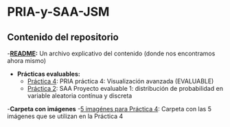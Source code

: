 # PRIA-y-SAA-JSM

## Contenido del repositorio

-**[README](README.md):** Un archivo explicativo del contenido (donde nos encontramos ahora mismo)

- **Prácticas evaluables:**
  - [Práctica 4](Practica4.qmd): PRIA práctica 4: Visualización avanzada (EVALUABLE)
  - [Práctica 2](Practica2.qmd): SAA Proyecto evaluable 1: distribución de probabilidad en variable aleatoria contínua y discreta
 
-**Carpeta con imágenes**
  -[5 imagénes para Práctica 4](Carpeta%imagenes): Carpeta con las 5 imágenes que se utilizan en la Práctica 4

